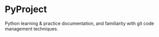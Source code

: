 # PyProject
Python learning & practice documentation, and familiarity with git code management techniques.
